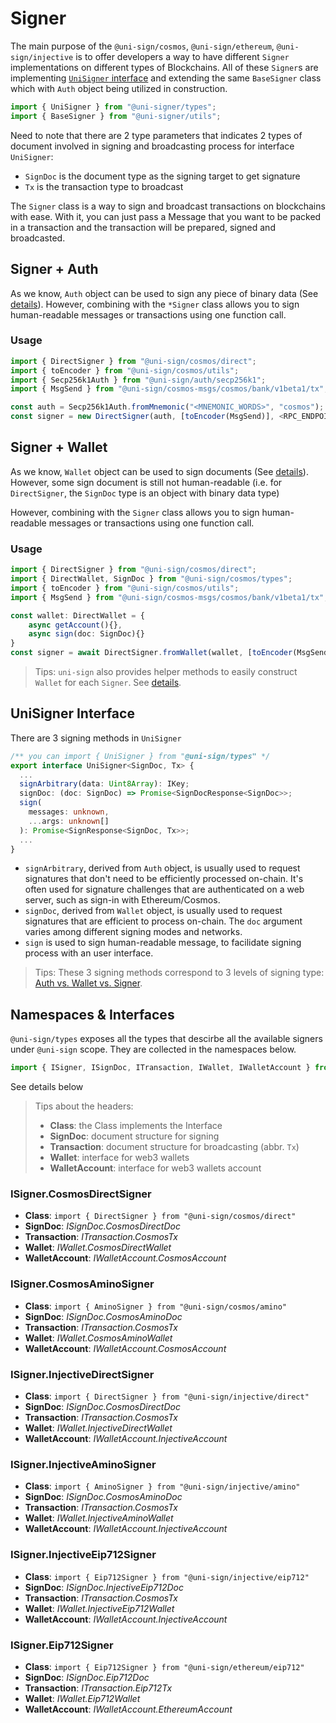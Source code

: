 # Signer

The main purpose of the `@uni-sign/cosmos`, `@uni-sign/ethereum`, `@uni-sign/injective` is to offer developers a way to have different `Signer` implementations on different types of Blockchains. All of these `Signer`s are implementing [`UniSigner` interface](#unisigner-interface) and extending the same `BaseSigner` class  which with `Auth` object being utilized in construction.

```ts
import { UniSigner } from "@uni-signer/types";
import { BaseSigner } from "@uni-signer/utils";
```

Need to note that there are 2 type parameters that indicates 2 types of document involved in signing and broadcasting process for interface `UniSigner`:

- `SignDoc` is the document type as the signing target to get signature
- `Tx` is the transaction type to broadcast

The `Signer` class is a way to sign and broadcast transactions on blockchains with ease. With it, you can just pass a Message that you want to be packed in a transaction and the transaction will be prepared, signed and broadcasted.

## Signer + Auth

As we know, `Auth` object can be used to sign any piece of binary data (See [details](/docs/auth.md)). However, combining with the `*Signer` class allows you to sign human-readable messages or transactions using one function call.

### Usage

```ts
import { DirectSigner } from "@uni-sign/cosmos/direct";
import { toEncoder } from "@uni-sign/cosmos/utils";
import { Secp256k1Auth } from "@uni-sign/auth/secp256k1";
import { MsgSend } from "@uni-sign/cosmos-msgs/cosmos/bank/v1beta1/tx";

const auth = Secp256k1Auth.fromMnemonic("<MNEMONIC_WORDS>", "cosmos");
const signer = new DirectSigner(auth, [toEncoder(MsgSend)], <RPC_ENDPOINT>);
```

## Signer + Wallet

As we know, `Wallet` object can be used to sign documents (See [details](/docs/auth.md#auth-vs-wallet)). However, some sign document is still not human-readable (i.e. for `DirectSigner`, the `SignDoc` type is an object with binary data type)

However, combining with the `Signer` class allows you to sign human-readable messages or transactions using one function call.

### Usage

```ts
import { DirectSigner } from "@uni-sign/cosmos/direct";
import { DirectWallet, SignDoc } from "@uni-sign/cosmos/types";
import { toEncoder } from "@uni-sign/cosmos/utils";
import { MsgSend } from "@uni-sign/cosmos-msgs/cosmos/bank/v1beta1/tx";

const wallet: DirectWallet = {
    async getAccount(){},
    async sign(doc: SignDoc){}
}
const signer = await DirectSigner.fromWallet(wallet, [toEncoder(MsgSend)], <RPC_ENDPOINT>);
```

> Tips: `uni-sign` also provides helper methods to easily construct `Wallet` for each `Signer`. See [details](/docs/wallet.md#easy-to-construct-wallet).

## UniSigner Interface

There are 3 signing methods in `UniSigner`

```ts
/** you can import { UniSigner } from "@uni-sign/types" */
export interface UniSigner<SignDoc, Tx> {
  ...
  signArbitrary(data: Uint8Array): IKey;
  signDoc: (doc: SignDoc) => Promise<SignDocResponse<SignDoc>>;
  sign(
    messages: unknown,
    ...args: unknown[]
  ): Promise<SignResponse<SignDoc, Tx>>;
  ...
}
```

- `signArbitrary`, derived from `Auth` object, is usually used to request signatures that don't need to be efficiently processed on-chain. It's often used for signature challenges that are authenticated on a web server, such as sign-in with Ethereum/Cosmos.
- `signDoc`, derived from `Wallet` object, is usually used to request signatures that are efficient to process on-chain. The `doc` argument varies among different signing modes and networks.
- `sign` is used to sign human-readable message, to facilidate signing process with an user interface.

> Tips: These 3 signing methods correspond to 3 levels of signing type: [Auth vs. Wallet vs. Signer](/docs/auth-wallet-signer.md).


## Namespaces & Interfaces

`@uni-sign/types` exposes all the types that descirbe all the available signers under `@uni-sign` scope. They are collected in the namespaces below.

```ts
import { ISigner, ISignDoc, ITransaction, IWallet, IWalletAccount } from "@uni-sign/types";
```

See details below

> Tips about the headers:
> - **Class**: the Class implements the Interface
> - **SignDoc**: document structure for signing
> - **Transaction**: document structure for broadcasting (abbr. `Tx`)
> - **Wallet**: interface for web3 wallets
> - **WalletAccount**: interface for web3 wallets account

### ISigner.CosmosDirectSigner

- **Class**: `import { DirectSigner } from "@uni-sign/cosmos/direct"`
- **SignDoc**: *ISignDoc.CosmosDirectDoc*
- **Transaction**: *ITransaction.CosmosTx*
- **Wallet**: *IWallet.CosmosDirectWallet*
- **WalletAccount**: *IWalletAccount.CosmosAccount*
  
### ISigner.CosmosAminoSigner

- **Class**: `import { AminoSigner } from "@uni-sign/cosmos/amino"`
- **SignDoc**: *ISignDoc.CosmosAminoDoc*
- **Transaction**: *ITransaction.CosmosTx*
- **Wallet**: *IWallet.CosmosAminoWallet*
- **WalletAccount**: *IWalletAccount.CosmosAccount*
  
### ISigner.InjectiveDirectSigner

- **Class**: `import { DirectSigner } from "@uni-sign/injective/direct"`
- **SignDoc**: *ISignDoc.CosmosDirectDoc*
- **Transaction**: *ITransaction.CosmosTx*
- **Wallet**: *IWallet.InjectiveDirectWallet*
- **WalletAccount**: *IWalletAccount.InjectiveAccount*

### ISigner.InjectiveAminoSigner

- **Class**: `import { AminoSigner } from "@uni-sign/injective/amino"`
- **SignDoc**: *ISignDoc.CosmosAminoDoc*
- **Transaction**: *ITransaction.CosmosTx*
- **Wallet**: *IWallet.InjectiveAminoWallet*
- **WalletAccount**: *IWalletAccount.InjectiveAccount*

### ISigner.InjectiveEip712Signer

- **Class**: `import { Eip712Signer } from "@uni-sign/injective/eip712"`
- **SignDoc**: *ISignDoc.InjectiveEip712Doc*
- **Transaction**: *ITransaction.CosmosTx*
- **Wallet**: *IWallet.InjectiveEip712Wallet*
- **WalletAccount**: *IWalletAccount.InjectiveAccount*

### ISigner.Eip712Signer

- **Class**: `import { Eip712Signer } from "@uni-sign/ethereum/eip712"`
- **SignDoc**: *ISignDoc.Eip712Doc*
- **Transaction**: *ITransaction.Eip712Tx*
- **Wallet**: *IWallet.Eip712Wallet*
- **WalletAccount**: *IWalletAccount.EthereumAccount*
